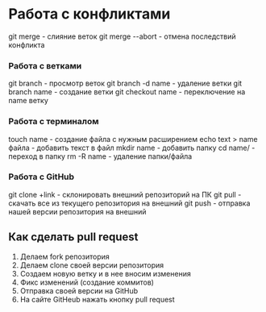 # Работа с конфликтами

git merge - слияние веток
git merge --abort - отмена последствий конфликта

### Работа с ветками

git branch - просмотр веток
git branch -d name - удаление ветки
git branch name - создание ветки
git checkout name - переключение на name ветку

### Работа с терминалом

touch name - создание файла с нужным расширением
echo text > name файла - добавить текст в файл
mkdir name - добавить папку
cd name/ - переход в папку
rm -R name - удаление папки/файла

### Работа с GitHub

git clone +link - склонировать внешний репозиторий на ПК
git pull - скачать все из текущего репозитория на внешний
git push - отправка нашей версии репозитория на внешний

## Как сделать pull request

1. Делаем fork репозитория
2. Делаем clone своей версии репозитория
3. Создаем новую ветку и в нее вносим изменения
4. Фикс изменений (создание коммитов)
5. Отправка своей версии на GitHub
6. На сайте GitHeub нажать кнопку pull request
